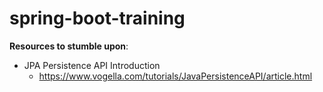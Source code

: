 # spring-boot-training

**Resources to stumble upon**:

- JPA Persistence API Introduction
  - https://www.vogella.com/tutorials/JavaPersistenceAPI/article.html